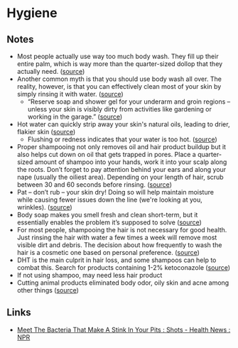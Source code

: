 # Hygiene

## Notes

- Most people actually use way too much body wash. They fill up their entire palm, which is way more than the quarter-sized dollop that they actually need. ([source](https://puracy.com/blogs/wellness/4-tips-how-to-use-body-wash#:~:text=Most%20people%20actually%20use%20way%20too%20much%20body%20wash.%20They%20fill%20up%20their%20entire%20palm%2C%20which%20is%20way%20more%20than%20the%20quarter-sized%20dollop%20that%20they%20actually%20need.))
- Another common myth is that you should use body wash all over. The reality, however, is that you can effectively clean most of your skin by simply rinsing it with water. ([source](https://puracy.com/blogs/wellness/4-tips-how-to-use-body-wash#:~:text=Another%20common%20myth%20is%20that%20you%20should%20use%20body%20wash%20all%20over.%20The%20reality%2C%20however%2C%20is%20that%20you%20can%20effectively%20clean%20most%20of%20your%20skin%20by%20simply%20rinsing%20it%20with%20water.))
  - “Reserve soap and shower gel for your underarm and groin regions – unless your skin is visibly dirty from activities like gardening or working in the garage.” ([source](https://puracy.com/blogs/wellness/4-tips-how-to-use-body-wash#:~:text=%E2%80%9CReserve%20soap%20and%20shower%20gel%20for%20your%20underarm%20and%20groin%20regions%20%E2%80%93%20unless%20your%20skin%20is%20visibly%20dirty%20from%20activities%20like%20gardening%20or%20working%20in%20the%20garage.%E2%80%9D))
- Hot water can quickly strip away your skin's natural oils, leading to drier, flakier skin ([source](https://puracy.com/blogs/wellness/shower-routine-for-healthy-skin#:~:text=hot%20water%20can%20quickly%20strip%20away%20your%20skin's%20natural%20oils%2C%20leading%20to%20drier%2C%20flakier%20skin))
  - Flushing or redness indicates that your water is too hot. ([source](https://puracy.com/blogs/wellness/shower-routine-for-healthy-skin#:~:text=Flushing%20or%20redness%20indicates%20that%20your%20water%20is%20too%20hot.))
- Proper shampooing not only removes oil and hair product buildup but it also helps cut down on oil that gets trapped in pores. Place a quarter-sized amount of shampoo into your hands, work it into your scalp along the roots. Don’t forget to pay attention behind your ears and along your nape (usually the oiliest area). Depending on your length of hair, scrub between 30 and 60 seconds before rinsing. ([source](<https://puracy.com/blogs/wellness/shower-routine-for-healthy-skin#:~:text=Proper%20shampooing%20not%20only%20removes%20oil%20and%20hair%20product%20buildup%20but%20it%20also%20helps%20cut%20down%20on%20oil%20that%20gets%20trapped%20in%20pores.%20Place%20a%20quarter-sized%20amount%20of%20shampoo%20into%20your%20hands%2C%20work%20it%20into%20your%20scalp%20along%20the%20roots.%20Don%E2%80%99t%20forget%20to%20pay%20attention%20behind%20your%20ears%20and%20along%20your%20nape%20(usually%20the%20oiliest%20area).%20Depending%20on%20your%20length%20of%20hair%2C%20scrub%20between%2030%20and%2060%20seconds%20before%20rinsing.>))
- Pat – don’t rub – your skin dry! Doing so will help maintain moisture while causing fewer issues down the line (we're looking at you, wrinkles). ([source](<https://puracy.com/blogs/wellness/shower-routine-for-healthy-skin#:~:text=pat%20%E2%80%93%20don%E2%80%99t%20rub%20%E2%80%93%20your%20skin%20dry!%20Doing%20so%20will%20help%20maintain%20moisture%20while%20causing%20fewer%20issues%20down%20the%20line%20(we're%20looking%20at%20you%2C%20wrinkles).>))
- Body soap makes you smell fresh and clean short-term, but it essentially enables the problem it’s supposed to solve ([source](https://repeller.com/giving-up-soap/#:~:text=Body%20soap%20makes%20you%20smell%20fresh%20and%20clean%20short-term%2C%20but%20it%20essentially%20enables%20the%20problem%20it%E2%80%99s%20supposed%20to%20solve))
- For most people, shampooing the hair is not necessary for good health. Just rinsing the hair with water a few times a week will remove most visible dirt and debris. The decision about how frequently to wash the hair is a cosmetic one based on personal preference. ([source](https://www.medicalnewstoday.com/articles/319848#:~:text=For%20most%20people%2C%20shampooing%20the%20hair%20is%20not%20necessary%20for%20good%20health.%20Just%20rinsing%20the%20hair%20with%20water%20a%20few%20times%20a%20week%20will%20remove%20most%20visible%20dirt%20and%20debris.%20The%20decision%20about%20how%20frequently%20to%20wash%20the%20hair%20is%20a%20cosmetic%20one%20based%20on%20personal%20preference.))
- DHT is the main culprit in hair loss, and some shampoos can help to combat this. Search for products containing 1-2% ketoconazole ([source](https://www.theguardian.com/fashion/2018/apr/23/seven-ways-to-avoid-hair-loss#:~:text=DHT%20is%20the%20main%20culprit%20in%20hair%20loss%2C%20and%20some%20shampoos%20can%20help%20to%20combat%20this.%20Search%20for%20products%20containing%201-2%25%20ketoconazole))
- If not using shampoo, may need less hair product
- Cutting animal products eliminated body odor, oily skin and acne among other things ([source](https://www.reddit.com/r/NoPoo/comments/8k8myb/does_anyone_do_no_soap_as_well/#:~:text=cutting%20animal%20products%20eliminated%20body%20odor%2C%20oily%20skin%20and%20acne%20among%20other%20things))

## Links

- [Meet The Bacteria That Make A Stink In Your Pits : Shots - Health News : NPR](https://www.npr.org/sections/health-shots/2015/03/31/396573607/meet-the-bacteria-that-make-a-stink-in-your-pits)
